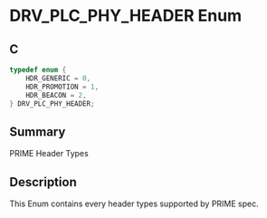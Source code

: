 # DRV_PLC_PHY_HEADER Enum

## C

```c
typedef enum {
    HDR_GENERIC = 0,
    HDR_PROMOTION = 1,
    HDR_BEACON = 2,
} DRV_PLC_PHY_HEADER;
```

## Summary

PRIME Header Types

## Description

This Enum contains every header types supported by PRIME spec.